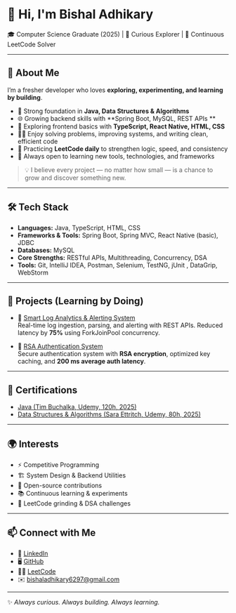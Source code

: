 
# 👋 Hi, I'm Bishal Adhikary  

🎓 Computer Science Graduate (2025) | 🌱 Curious Explorer | 🔢 Continuous LeetCode Solver  

---

## 🚀 About Me  
I’m a fresher developer who loves **exploring, experimenting, and learning by building**.  
- 🔧 Strong foundation in **Java, Data Structures & Algorithms**  
- 🌐 Growing backend skills with **Spring Boot, MySQL, REST APIs **  
- 🎨 Exploring frontend basics with **TypeScript, React Native, HTML, CSS**  
- 🧑‍💻 Enjoy solving problems, improving systems, and writing clean, efficient code  
- 🏹 Practicing **LeetCode daily** to strengthen logic, speed, and consistency  
- 🌱 Always open to learning new tools, technologies, and frameworks  

> 💡 I believe every project — no matter how small — is a chance to grow and discover something new.  

---

## 🛠️ Tech Stack  
- **Languages:** Java, TypeScript, HTML, CSS  
- **Frameworks & Tools:** Spring Boot, Spring MVC, React Native (basic), JDBC  
- **Databases:** MySQL  
- **Core Strengths:** RESTful APIs, Multithreading, Concurrency, DSA  
- **Tools:** Git, IntelliJ IDEA, Postman, Selenium, TestNG, jUnit , DataGrip, WebStorm  

---

## 📌 Projects (Learning by Doing)  
- 🔹 [Smart Log Analytics & Alerting System](https://github.com/bishalraiganj/SpringDevelopment)  
   Real-time log ingestion, parsing, and alerting with REST APIs. Reduced latency by **75%** using ForkJoinPool concurrency.  

- 🔹 [RSA Authentication System](https://github.com/bishalraiganj/MyProjects/tree/main/RSAserver)  
   Secure authentication system with **RSA encryption**, optimized key caching, and **200 ms average auth latency**.  

---

## 📜 Certifications  
- [Java (Tim Buchalka, Udemy, 120h, 2025)](https://www.udemy.com/certificate/UC-74d8c2fa-8964-4abc-b1af-2c3a8bf7a4a5/)  
- [Data Structures & Algorithms (Sara Ettritch, Udemy, 80h, 2025)](https://www.udemy.com/certificate/UC-7e0714ff-e75a-410f-8792-2deb34f96286/)  

---

## 🌍 Interests  
- ⚡ Competitive Programming  
- 🏗️ System Design & Backend Utilities  
- 🌟 Open-source contributions  
- 📚 Continuous learning & experiments  
- 🔢 LeetCode grinding & DSA challenges  

---

## 📫 Connect with Me  
- 💼 [LinkedIn](https://linkedin.com/in/bishaladhikary111)  
- 🖥️ [GitHub](https://github.com/bishalraiganj)  
- 🧑‍💻 [LeetCode](https://leetcode.com/u/bishaladhikaryreal)  
- ✉️ bishaladhikary6297@gmail.com  

---

✨ *Always curious. Always building. Always learning.*  

<!---
bishalraiganj/bishalraiganj is a ✨ special ✨ repository because its `README.md` (this file) appears on your GitHub profile.
You can click the Preview link to take a look at your changes.
--->
